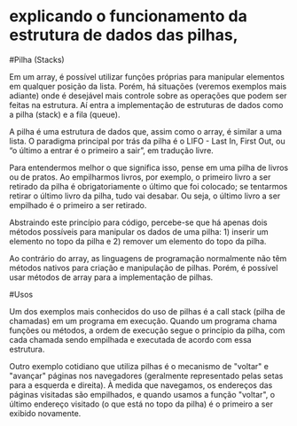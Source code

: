 # explicando o funcionamento da estrutura de dados das pilhas,

#Pilha (Stacks)

Em um array, é possível utilizar funções próprias para manipular elementos em qualquer posição da lista. Porém, há situações (veremos exemplos mais adiante) onde é desejável mais controle sobre as operações que podem ser feitas na estrutura. Aí entra a implementação de estruturas de dados como a pilha (stack) e a fila (queue).

A pilha é uma estrutura de dados que, assim como o array, é similar a uma lista. O paradigma principal por trás da pilha é o LIFO - Last In, First Out, ou “o último a entrar é o primeiro a sair”, em tradução livre.

Para entendermos melhor o que significa isso, pense em uma pilha de livros ou de pratos. Ao empilharmos livros, por exemplo, o primeiro livro a ser retirado da pilha é obrigatoriamente o último que foi colocado; se tentarmos retirar o último livro da pilha, tudo vai desabar. Ou seja, o último livro a ser empilhado é o primeiro a ser retirado.

Abstraindo este princípio para código, percebe-se que há apenas dois métodos possíveis para manipular os dados de uma pilha: 1) inserir um elemento no topo da pilha e 2) remover um elemento do topo da pilha.

Ao contrário do array, as linguagens de programação normalmente não têm métodos nativos para criação e manipulação de pilhas. Porém, é possível usar métodos de array para a implementação de pilhas.

#Usos

Um dos exemplos mais conhecidos do uso de pilhas é a call stack (pilha de chamadas) em um programa em execução. Quando um programa chama funções ou métodos, a ordem de execução segue o princípio da pilha, com cada chamada sendo empilhada e executada de acordo com essa estrutura.

Outro exemplo cotidiano que utiliza pilhas é o mecanismo de "voltar" e "avançar" páginas nos navegadores (geralmente representado pelas setas para a esquerda e direita). À medida que navegamos, os endereços das páginas visitadas são empilhados, e quando usamos a função "voltar", o último endereço visitado (o que está no topo da pilha) é o primeiro a ser exibido novamente.
